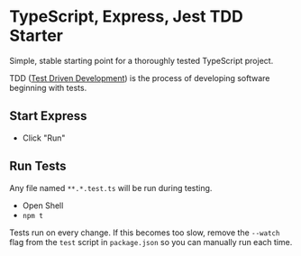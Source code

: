 # TypeScript, Express, Jest TDD Starter

Simple, stable starting point for a thoroughly tested TypeScript project.

TDD ([Test Driven Development](https://en.wikipedia.org/wiki/Test-driven_development)) 
is the process of developing software beginning with tests. 

## Start Express
* Click "Run" 

## Run Tests
Any file named `**.*.test.ts` will be run during testing. 

* Open Shell
* `npm t`

Tests run on every change. If this becomes too slow, remove 
the `--watch` flag from the `test` script in `package.json` so you can 
manually run each time.

